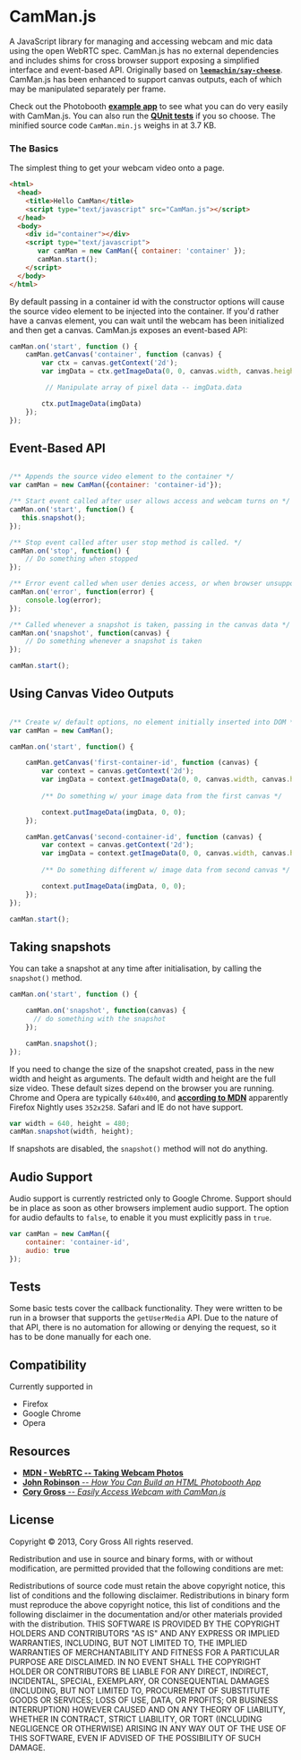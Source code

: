 CamMan.js
===========
A JavaScript library for managing and accessing webcam and mic data using the
open WebRTC spec. CamMan.js has no external dependencies and includes shims for
cross browser support exposing a simplified interface and event-based API. 
Originally based on [**`leemachin/say-cheese`**][say-cheese]. CamMan.js has
been  enhanced to support canvas outputs, each of which may be manipulated
separately per frame.

Check out the Photobooth [**example app**][demo] to see what you can do very
easily with CamMan.js. You can also run the [**QUnit tests**][tests] if you so
choose. The minified source code `CamMan.min.js` weighs in at 3.7 KB.

### The Basics

The simplest thing to get your webcam video onto a page.

```html
<html>
  <head>
    <title>Hello CamMan</title>
    <script type="text/javascript" src="CamMan.js"></script>
  </head>
  <body>
    <div id="container"></div>
    <script type="text/javascript">
       var camMan = new CamMan({ container: 'container' });
       camMan.start();
    </script>
  </body>
</html>
```

By default passing in a container id with the constructor options will cause
the source video element to be injected into the container. If you'd rather
have a canvas element, you can wait until the webcam has been initialized and
then get a canvas. CamMan.js exposes an event-based API:

```javascript
camMan.on('start', function () {
	camMan.getCanvas('container', function (canvas) {
        var ctx = canvas.getContext('2d');
        var imgData = ctx.getImageData(0, 0, canvas.width, canvas.height);

		 // Manipulate array of pixel data -- imgData.data

        ctx.putImageData(imgData)
    });
});
```

Event-Based API
----------------------

```javascript

/** Appends the source video element to the container */
var camMan = new CamMan({container: 'container-id'});

/** Start event called after user allows access and webcam turns on */
camMan.on('start', function() {
   this.snapshot();
});

/** Stop event called after user stop method is called. */
camMan.on('stop', function() {
	// Do something when stopped
});

/** Error event called when user denies access, or when browser unsupported */
camMan.on('error', function(error) {
	console.log(error);
});

/** Called whenever a snapshot is taken, passing in the canvas data */
camMan.on('snapshot', function(canvas) {
	// Do something whenever a snapshot is taken
});

camMan.start();
```

Using Canvas Video Outputs
------------------------------
```javascript

/** Create w/ default options, no element initially inserted into DOM */
var camMan = new CamMan();

camMan.on('start', function() {

    camMan.getCanvas('first-container-id', function (canvas) {
		var context = canvas.getContext('2d');
		var imgData = context.getImageData(0, 0, canvas.width, canvas.height);
		
		/** Do something w/ your image data from the first canvas */

		context.putImageData(imgData, 0, 0);
    });

    camMan.getCanvas('second-container-id', function (canvas) {
		var context = canvas.getContext('2d');
		var imgData = context.getImageData(0, 0, canvas.width, canvas.height);
		
		/** Do something different w/ image data from second canvas */

		context.putImageData(imgData, 0, 0);
    });
});

camMan.start();
```

Taking snapshots
----------------

You can take a snapshot at any time after initialisation, by calling the
`snapshot()` method.

```javascript
camMan.on('start', function () {

	camMan.on('snapshot', function(canvas) {
	  // do something with the snapshot
	});

	camMan.snapshot();
});
```

If you need to change the size of the snapshot created, pass in the new width 
and height as arguments. The default width and height are the full size video.
These default sizes depend on the browser you are running. Chrome and Opera
are typically `640x400`, and [**according to MDN**][mdn] apparently Firefox
Nightly uses `352x258`. Safari and IE do not have support.

```javascript
var width = 640, height = 480;
camMan.snapshot(width, height);
```

If snapshots are disabled, the `snapshot()` method will not do anything.

Audio Support
-----------------------

Audio support is currently restricted only to Google Chrome. Support should
be in place as soon as other browsers implement audio support. The option for
audio defaults to `false`, to enable it you must explicitly pass in `true`.

```javascript
var camMan = new CamMan({
    container: 'container-id',
    audio: true 
});
```

Tests
-----

Some basic tests cover the callback functionality. They were written
to be run in a browser that supports the `getUserMedia` API. Due to
the nature of that API, there is no automation for allowing or denying
the request, so it has to be done manually for each one.

Compatibility
-------------

Currently supported in

- Firefox
- Google Chrome
- Opera

Resources
-----------
 - [**MDN - WebRTC -- Taking Webcam Photos**][mdn]
 - [**John Robinson** -- *How You Can Build an HTML Photobooth App*][robinson]
 - [**Cory Gross** -- *Easily Access Webcam with CamMan.js*][gross]

License
-------

Copyright &copy; 2013, Cory Gross
All rights reserved.

Redistribution and use in source and binary forms, with or without modification,
are permitted provided that the following conditions are met:

Redistributions of source code must retain the above copyright notice, this list
of conditions and the following disclaimer. Redistributions in binary form must
reproduce the above copyright notice, this list of conditions and the following
disclaimer in the documentation and/or other materials provided with the
distribution. THIS SOFTWARE IS PROVIDED BY THE COPYRIGHT HOLDERS AND
CONTRIBUTORS "AS IS" AND ANY EXPRESS OR IMPLIED WARRANTIES, INCLUDING, BUT NOT
LIMITED TO, THE IMPLIED WARRANTIES OF MERCHANTABILITY AND FITNESS FOR A
PARTICULAR PURPOSE ARE DISCLAIMED. IN NO EVENT SHALL THE COPYRIGHT HOLDER OR
CONTRIBUTORS BE LIABLE FOR ANY DIRECT, INDIRECT, INCIDENTAL, SPECIAL, EXEMPLARY,
OR CONSEQUENTIAL DAMAGES (INCLUDING, BUT NOT LIMITED TO, PROCUREMENT OF
SUBSTITUTE GOODS OR SERVICES; LOSS OF USE, DATA, OR PROFITS; OR BUSINESS
INTERRUPTION) HOWEVER CAUSED AND ON ANY THEORY OF LIABILITY, WHETHER IN
CONTRACT, STRICT LIABILITY, OR TORT (INCLUDING NEGLIGENCE OR OTHERWISE) ARISING
IN ANY WAY OUT OF THE USE OF THIS SOFTWARE, EVEN IF ADVISED OF THE POSSIBILITY
OF SUCH DAMAGE.

[demo]: http://coryg89.github.io/CamMan.js/example
[tests]: http://coryg89.github.io/CamMan.js/test
[gross]: http://coryg89.github.io/technical/2013/06/15/easily-access-webcam-with-cammanjs/
[say-cheese]: https://github.com/leemachin/say-cheese
[robinson]: http://www.storminthecastle.com/2013/05/07/how-you-can-build-an-html5-photobooth-app/
[mdn]: https://developer.mozilla.org/en-US/docs/WebRTC/Taking_webcam_photos